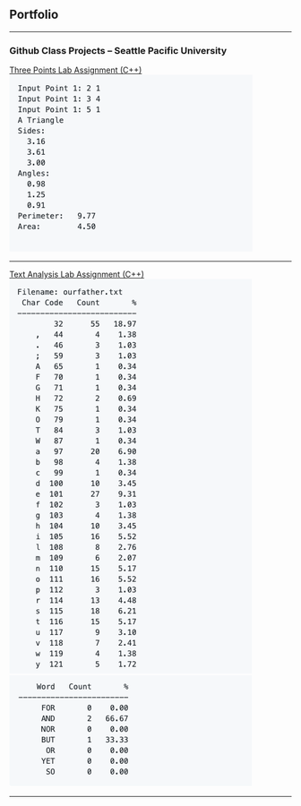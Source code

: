 ## Portfolio

---

### Github Class Projects – Seattle Pacific University

[Three Points Lab Assignment (C++)](/three-points-lab.md)
<img src="images/Screen Shot 2019-12-08 at 19.03.45.png?raw=true"/>

---

[Text Analysis Lab Assignment (C++)](/text-analysis.md)
<img src="images/Screen Shot 2019-12-08 at 23.01.07.png?raw=true"/>
<img src="images/Screen Shot 2019-12-08 at 22.56.59.png?raw=true"/>









---
<!-- Remove above link if you don't want to attibute -->
